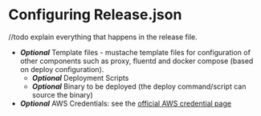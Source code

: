 # Configuring Release.json

//todo explain everything that happens in the release file.



- **_Optional_** Template files - mustache template files for configuration of other components such as proxy, fluentd and docker compose (based on deploy configuration).
  - **_Optional_** Deployment Scripts
  - **_Optional_** Binary to be deployed (the deploy command/script can source the binary)
- **_Optional_** AWS Credentials: see the [official AWS credential page](https://aws.amazon.com/blogs/security/a-new-and-standardized-way-to-manage-credentials-in-the-aws-sdks/)